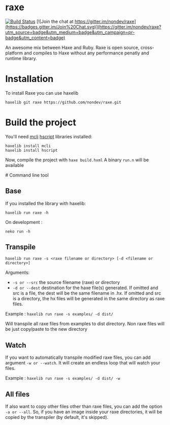 # raxe

[![Build Status](https://travis-ci.org/nondev/raxe.svg)](https://travis-ci.org/nondev/raxe) [![Join the chat at https://gitter.im/nondev/raxe](https://badges.gitter.im/Join%20Chat.svg)](https://gitter.im/nondev/raxe?utm_source=badge&utm_medium=badge&utm_campaign=pr-badge&utm_content=badge)

An awesome mix between Haxe and Ruby. Raxe is open source, cross-platform and compiles to Haxe without any performance penatly and runtime library.

# Installation

To install Raxe you can use haxelib

```haxelib git raxe https://github.com/nondev/raxe.git```

# Build the project

You'll need [mcli](https://github.com/waneck/mcli) [hscript](https://github.com/HaxeFoundation/HScript) libraries installed:

```
haxelib install mcli
haxelib install hscript
```

Now, compile the project with ```haxe build.hxml```
A binary ```run.n``` will be available

# Command line tool

Base
--
If you installed the library with haxelib:

```haxelib run raxe -h```

On development :

```neko run -h```

Transpile
--

```haxelib run raxe -s <raxe filename or directory> [-d <filename or directory>]```

Arguments:
- ```-s or --src``` the source filename (raxe) or directory
- ```-d or --dest``` destination for the haxe file(s) generated. If omitted and src is a file, the dest will be the same filename in .hx. If omitted and src is a directory, the hx files will be generated in the same directory as raxe files.

Example : ```haxelib run raxe -s examples/ -d dist/```

Will transpile all raxe files from examples to dist directory. Non raxe files will be just copy/paste to the new directory

Watch
--
If you want to automatically transpile modified raxe files, you can add argument ```-w or --watch```. It will create an endless loop that will watch your files.

Example : ```haxelib run raxe -s examples/ -d dist/ -w```

All files
--
If also want to copy other files other than raxe files, you can add the option ```-a or --all```. So, if you have an image inside your raxe directories, it will be copied by the transpiler (by default, it's skipped).
